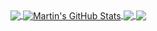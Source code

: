 <a href="https://github.com/icooode/icooode">
  <img align="center" src="https://github-readme-stats.vercel.app/api/top-langs/?username=icooode&title_color=ffffff&text_color=c9cacc&icon_color=2bbc8a&bg_color=1d1f21&langs_count=3" />
</a>
<a href="https://github.com/icooode/icooode">
  <img align="center" src="https://github-readme-stats.vercel.app/api?username=icooode&show_icons=true&line_height=27&count_private=true&title_color=ffffff&text_color=c9cacc&icon_color=2bbc8a&bg_color=1d1f21" alt="Martin's GitHub Stats" />
</a>
<a href="https://github.com/icooode/icooode">
  <img align="center" src="https://github-readme-stats.vercel.app/api/pin/?username=icooode&repo=about&title_color=ffffff&text_color=c9cacc&icon_color=2bbc8a&bg_color=1d1f21" />
</a>
<a href="https://github.com/icooode/icooode">
  <img align="center" src="https://github-readme-stats.vercel.app/api/pin/?username=icooode&repo=icooode.github.io&title_color=ffffff&text_color=c9cacc&icon_color=2bbc8a&bg_color=1d1f21" />
</a>
<!-- <a href="https://github.com/icooode/icooode">
<img align="center" src="https://icooode.github.io" />
</a> -->
